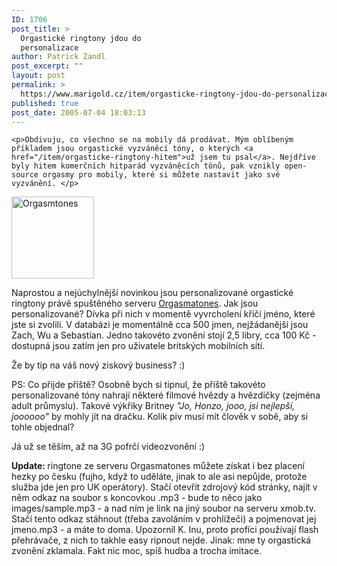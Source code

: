 ```yaml
---
ID: 1706
post_title: >
  Orgastické ringtony jdou do
  personalizace
author: Patrick Zandl
post_excerpt: ""
layout: post
permalink: >
  https://www.marigold.cz/item/orgasticke-ringtony-jdou-do-personalizace
published: true
post_date: 2005-07-04 18:03:13
---
```

	<p>Obdivuju, co všechno se na mobily dá prodávat. Mým oblíbeným příkladem jsou orgastické vyzváněcí tóny, o kterých <a href="/item/orgasticke-ringtony-hitem">už jsem tu psal</a>. Nejdříve byly hitem komerčních hitparád vyzváněcích tónů, pak vznikly open-source orgasmy pro mobily, které si můžete nastavit jako své vyzvánění. </p>
<div class="rightbox"><img src="/wp-content/uploads/20050704-orgasmtones.gif" alt="Orgasmtones" width="132" height="131" /></div>
	<p>Naprostou a nejúchylnější novinkou jsou personalizované orgastické ringtony právě spuštěného serveru <a href="http://www.orgasmatones.com/">Orgasmatones</a>. Jak jsou personalizované? Dívka při nich v momentě vyvrcholení křičí jméno, které jste si zvolili. V databázi je momentálně cca 500 jmen, nejžádanější jsou Zach, Wu a Sebastian. Jedno takovéto zvonění stojí 2,5 libry, cca 100 Kč - dostupná jsou zatím jen pro uživatele britských mobilních sítí. </p>
	<p>Že by tip na váš nový ziskový business? :)</p>
	<p>PS: Co přijde příště? Osobně bych si tipnul, že příště takovéto personalizované tóny nahrají některé filmové hvězdy a hvězdičky (zejména adult průmyslu). Takové výkřiky Britney <em>"Jo, Honzo, jooo, jsi nejlepší, joooooo"</em> by mohly jít na dračku. Kolik piv musí mít člověk v sobě, aby si tohle objednal? </p>
	<p>Já už se těším, až na 3G pofrčí videozvonění :)
</p>
	<p><strong>Update: </strong>ringtone ze serveru Orgasmatones můžete získat i bez placení hezky po česku (fujho, když to uděláte, jinak to ale asi nepůjde, protože služba jde jen pro UK operátory). Stačí otevřít zdrojový kód stránky, najít v něm odkaz na soubor s koncovkou .mp3 - bude to něco jako images/sample.mp3 - a nad ním je link na jiný soubor na serveru xmob.tv. Stačí tento odkaz stáhnout (třeba zavoláním v prohlížeči) a pojmenovat jej jmeno.mp3 - a máte to doma. Upozornil K. Inu, proto profíci používají flash přehrávače, z nich to takhle easy ripnout nejde. Jinak: mne ty orgastická zvonění zklamala. Fakt nic moc, spíš hudba a trocha imitace. </p>